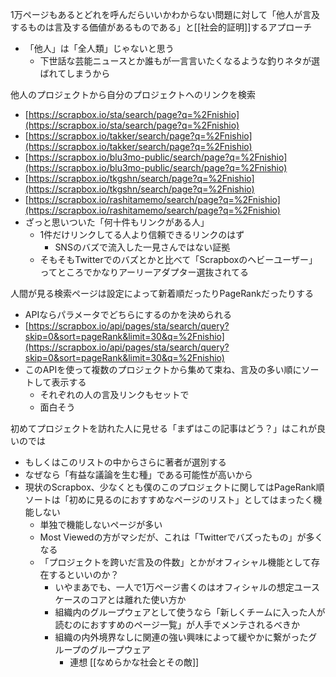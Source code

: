
1万ページもあるとどれを呼んだらいいかわからない問題に対して「他人が言及するものは言及する価値があるものである」と[[社会的証明]]するアプローチ
- 「他人」は「全人類」じゃないと思う
    - 下世話な芸能ニュースとか誰もが一言言いたくなるような釣りネタが選ばれてしまうから

他人のプロジェクトから自分のプロジェクトへのリンクを検索
- [https://scrapbox.io/sta/search/page?q=%2Fnishio](https://scrapbox.io/sta/search/page?q=%2Fnishio)
- [https://scrapbox.io/takker/search/page?q=%2Fnishio](https://scrapbox.io/takker/search/page?q=%2Fnishio)
- [https://scrapbox.io/blu3mo-public/search/page?q=%2Fnishio](https://scrapbox.io/blu3mo-public/search/page?q=%2Fnishio)
- [https://scrapbox.io/tkgshn/search/page?q=%2Fnishio](https://scrapbox.io/tkgshn/search/page?q=%2Fnishio)
- [https://scrapbox.io/rashitamemo/search/page?q=%2Fnishio](https://scrapbox.io/rashitamemo/search/page?q=%2Fnishio)
- ざっと思いついた「何十件もリンクがある人」
    - 1件だけリンクしてる人より信頼できるリンクのはず
        - SNSのバズで流入した一見さんではない証拠
    - そもそもTwitterでのバズとかと比べて「Scrapboxのヘビーユーザー」ってところでかなりアーリーアダプター選抜されてる

人間が見る検索ページは設定によって新着順だったりPageRankだったりする
- APIならパラメータでどちらにするのかを決められる
- [https://scrapbox.io/api/pages/sta/search/query?skip=0&sort=pageRank&limit=30&q=%2Fnishio](https://scrapbox.io/api/pages/sta/search/query?skip=0&sort=pageRank&limit=30&q=%2Fnishio)
- このAPIを使って複数のプロジェクトから集めて束ね、言及の多い順にソートして表示する
    - それぞれの人の言及リンクもセットで
    - 面白そう

初めてプロジェクトを訪れた人に見せる「まずはこの記事はどう？」はこれが良いのでは
- もしくはこのリストの中からさらに著者が選別する
- なぜなら「有益な議論を生む種」である可能性が高いから
- 現状のScrapbox、少なくとも僕のこのプロジェクトに関してはPageRank順ソートは「初めに見るのにおすすめなページのリスト」としてはまったく機能しない
    - 単独で機能しないページが多い
    - Most Viewedの方がマシだが、これは「Twitterでバズったもの」が多くなる
    - 「プロジェクトを跨いだ言及の件数」とかがオフィシャル機能として存在するといいのか？
        - いやまあでも、一人で1万ページ書くのはオフィシャルの想定ユースケースのコアとは離れた使い方か
        - 組織内のグループウェアとして使うなら「新しくチームに入った人が読むのにおすすめのページ一覧」が人手でメンテされるべきか
        - 組織の内外境界なしに関連の強い興味によって緩やかに繋がったグループのグループウェア
            - 連想 [[なめらかな社会とその敵]]
